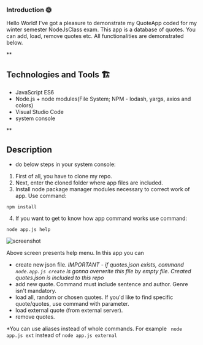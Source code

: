 ### Introduction 🌞
Hello World! I've got a pleasure to demonstrate my QuoteApp coded for my winter semester NodeJsClass exam. This app is a database of quotes. You can add, load, remove quotes etc. All functionalities are demonstrated below.

**
## Technologies and Tools 🏗
* JavaScript ES6
* Node.js + node modules(File System; NPM - lodash, yargs, axios and colors)
* Visual Studio Code
* system console

**
## Description
* do below steps in your system console: 
1. First of all, you have to clone my repo. 
2. Next, enter the cloned folder where app files are included.
3. Install node package manager modules necessary to correct work of app. Use command:
```
npm install
```
4. If you want to get to know how app command works use command:
```
node app.js help
```
![screenshot](https://github.com/KarolChilimoniuk/NodeJsClassExam/blob/master/images/helpJpg.jpg)

Above screen presents help menu. 
In this app you can 
- create new json file. *IMPORTANT - if quotes.json exists, command ``` node.app.js create ``` is gonna overwrite this file by empty file. Created quotes.json is included to this repo*
- add new quote. Command must include sentence and author. Genre isn't mandatory.
- load all, random or chosen quotes. If you'd like to find specific quote/quotes, use command with parameter. 
- load external quote (from external server).
- remove quotes.

*You can use aliases instead of whole commands. For example ``` node app.js ext``` instead of ```node app.js external```
